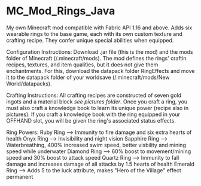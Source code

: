 # MC_Mod_Rings_Java
My own Minecraft mod compatible with Fabric API 1.16 and above. Adds six wearable rings to the base game, each with its own custom texture and crafting recipe. They confer unique special abilities when equipped. 

Configuration Instructions:
Download .jar file (this is the mod) and the mods folder of Minecraft (/.minecraft/mods). The mod defines the rings' craftin recipes, textures, and item qualities, but it does
not give them enchantments. For this, download the datapack folder RingEffects and move it to the datapack folder of your worldsave (/.minecraft/mods/New World/datapacks).

Crafting Instructions:
All crafting recipes are constructed of seven gold ingots and a material block *see pictures folder*. Once you craft a ring, you must also craft a knowledge book to learn its
unique power (recipe also in pictures). If you craft a knowledge book with the ring equipped in your OFFHAND slot, you will be given the ring's associated status effects.

Ring Powers:
Ruby Ring --> Immunity to fire damage and six extra hearts of health 
Onyx Ring --> Invisibility and night vision
Sapphire Ring --> Waterbreathing, 400% increased swim speed, better visbility and mining speed while underwater
Diamond Ring --> 60% boost to movement/mining speed and 30% boost to attack speed
Quartz Ring --> Immunity to fall damage and increases damage of all attacks by 1.5 hearts of health
Emerald Ring --> Adds 5 to the luck attribute, makes "Hero of the Village" effect permanent


